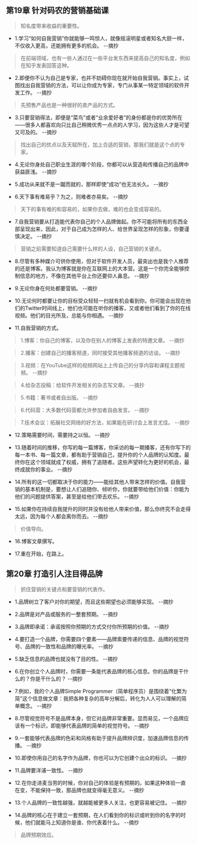 ## 第19章 针对码农的营销基础课

>知名度带来收益的重要性。

- 1.学习“如何自我营销”你就能够一鸣惊人，就像摇滚明星或者知名大厨一样，不仅收入更高，还能拥有更多的机会。 --摘抄

>在前端领域，也有一些人通过在一些平台发东西来提高自己的知名度，例如在知乎发表回答这种。

- 2.即便你不认为自己是专家，也并不妨碍你现在就开始自我营销。事实上，试图找出自我营销的方法，可以让你成为专家，专门从事某一特定领域的软件开发工作。 --摘抄

>先预售产品也是一种很好的卖产品的方式。

- 3.只要营销得法，即便是“菜鸟”或者“业余爱好者”的身份都是你的优势所在——很多人都喜欢向只比自己稍微优秀一点点的人学习，因为这些人才是可望又可及的。 --摘抄

>找出自己的优点以及天赋所在，加上合适的营销，那我们就是这个点的专家。

- 4.无论你身处自己职业生涯的哪个阶段，你都可以从营造和传播自己的品牌中获益匪浅。 --摘抄

- 5.成功从来就不是一蹴而就的，那样即使“成功”也无法长久。 --摘抄

- 6.天下事有难易乎？为之，则难者亦易矣。 --摘抄

>天下的事有难的和容易的，如果你去做，难的也会变成容易的。

- 7.自我营销要从打造能代表你自己的个人品牌做起。你不可能将所有的东西全部呈现出来，因此，对于自己成为怎样的人、给世界呈现怎样的形象，你要谨慎决定。 --摘抄

>营销之前需要知道自己需要什么样的人设，自己营销的关键点。

- 8.尽管有多种媒介可供你使用，但对于软件开发人员，最突出也是我个人推荐的还是博客。我认为博客就是你在互联网上的大本营。这是一个你完全能够控制信息的地方，不像在其他平台上你还要仰人鼻息。 --摘抄

- 9.无论你身在何处都要营销。 --摘抄

- 10.无论何时都要让你的目标受众轻轻一扫就有机会看到你。你可能会出现在他们的Twitter时间线上，他们也可能在听你的播客，又或者他们看到了你的在线视频。他们的目光所及，总能与你相遇。 --摘抄

- 11.自我营销的方式。

>1.博客：你自己的博客，以及你在别人的博客上发表的特邀文章。 --摘抄

>2.播客：创建自己的播客频道，同时接受其他播客频道的访谈。 --摘抄

>3.视频：在YouTube这样的视频网站上上传自己的分享内容和课程主题视频。 --摘抄

>4.给杂志投稿：给软件开发相关的杂志写文章。 --摘抄

>5.书籍：著书或者自出版。 --摘抄

>6.代码营：大多数代码营都允许参加者自由发言。 --摘抄

>7.技术会议：拓展社交网络的好方法，如果能在研讨会上发言尤佳。 --摘抄

- 12.策略需要时间，需要持之以恒。 --摘抄

- 13.随着时间的推移，你写的每一篇博客，你采访的每一期播客，还有你写下的每一本书、每一篇文章，都有助于营销自己，提升你的个人品牌的认知度。最终你在这个领域就成了权威，拥有了追随者。这些声望转化为更好的机会，最终成就你的事业。 --摘抄

- 14.所有的这一切都取决于你的能力——能给其他人带来怎样的价值。自我营销的基本机制是，要想让人们追随你、倾听你，你就要带给他们价值：你能为他们的问题提供答案，甚至是给他们带去欢乐。 --摘抄

- 15.如果你在持续自我提升的同时并没有给他人带来价值，那么你终究不会走得太远，因为每个人都会离你而去。 --摘抄

>价值导向。

- 16.博客文章撰写。

- 17.重在开始，在路上。

## 第20章 打造引人注目得品牌

>抓住营销的关键点和要营销的代表作。

- 1.品牌树立了客户对你的期望，而且这些期望也必须能够实现。 --摘抄

- 2.品牌是对产品或服务的一整套预期。 --摘抄

- 3.品牌即承诺：承诺按照你预期的方式交付你所预期的价值。 --摘抄

- 4.要打造一个品牌，你需要四个要素——品牌索要传递的信息、品牌的视觉符号、品牌的一致性和品牌的曝光率。 --摘抄

- 5.缺乏信息的品牌也就没有了目的性。 --摘抄

- 6.在你创立个人品牌时，你需要一条能代表品牌的核心信息。你的品牌是干什么的？你是干什么的？ --摘抄

- 7.例如，我的个人品牌Simple Programmer（简单程序员）是围绕着“化繁为简”这个信息做文章：我把各种复杂的高年分解后，转化为人人可以理解的简单概念。 --摘抄

- 8.尽管视觉符号不是品牌本身，但它对品牌非常重要。显而易见，一个品牌应该有一个标识，即能够代表品牌的简单的视觉符号。 --摘抄

- 9.一套能够代表品牌的色彩和风格有助于提升品牌辨识度，加速品牌信息的传播。 --摘抄

- 10.即使你用自己的名字作为品牌，你也可以为它创建个出众的标识。 --摘抄

- 11.品牌要洋浦一致性。 --摘抄

- 12.在你走进麦当劳的时候，你对自己的体验是有预期的。如果这种体验一直在变，不能保持一致，那品牌也就变得毫无意义。 --摘抄

- 13.个人品牌的一致性越强，就越能被更多人关注，也更容易被记住。 --摘抄

- 14.品牌的核心在于建立一套预期，在人们看到你的标识或听到你的名字的时候，他们就能马上知道你是谁、你代表着什么。 --摘抄

>品牌预期效应。
